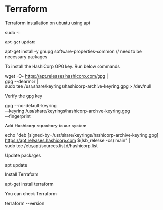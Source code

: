 # Terraform


Terraform installation on ubuntu using apt


sudo -i

apt-get update

apt-get install -y gnupg software-properties-common     // need to be necessary packages

To install the HashiCorp GPG key. Run below commands

wget -O- https://apt.releases.hashicorp.com/gpg | \
gpg --dearmor | \
sudo tee /usr/share/keyrings/hashicorp-archive-keyring.gpg > /dev/null


Verify the gpg key

gpg --no-default-keyring \
--keyring /usr/share/keyrings/hashicorp-archive-keyring.gpg \
--fingerprint


Add Hashicorp repository to our system 

echo "deb [signed-by=/usr/share/keyrings/hashicorp-archive-keyring.gpg] \
https://apt.releases.hashicorp.com $(lsb_release -cs) main" | \
sudo tee /etc/apt/sources.list.d/hashicorp.list


Update packages

apt update

Install Terraform

apt-get install terraform


You can check Terraform

terraform --version


